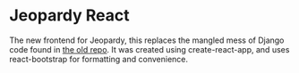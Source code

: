 # Jeopardy React

The new frontend for Jeopardy, this replaces the mangled mess of Django code found in [the old repo](https://github.com/EricKarschner37/Jeopardy). It was created using create-react-app, and uses react-bootstrap for formatting and convenience.
